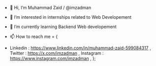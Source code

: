 - 👋 Hi, I’m Muhammad Zaid / @imzadman
- 👀 I’m interested in internships related to Web Developement
- 🌱 I’m currently learning Backend Web developement

- 📫 How to reach me = {
- 
   Linkedin : https://www.linkedin.com/in/muhammad-zaid-599084317 ,
   Twitter : https://x.com/imzadman ,
   Instagram : https://www.instagram.com/imzadman ,
    };

